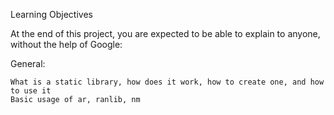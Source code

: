 Learning Objectives

At the end of this project, you are expected to be able to explain to anyone, without the help of Google:

General:

	What is a static library, how does it work, how to create one, and how to use it
	Basic usage of ar, ranlib, nm
